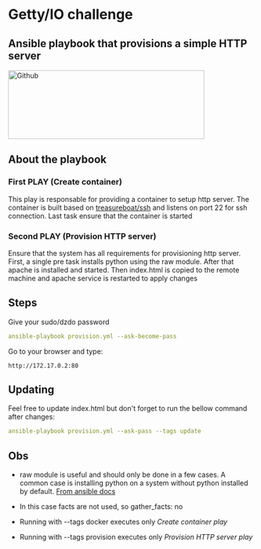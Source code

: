 # Getty/IO challenge

## Ansible playbook that provisions a simple HTTP server

<img alt="Github" src="https://miro.medium.com/max/690/1*AoK4pqVAILB1twMF3E98FQ.png" width="400" height="140">

## About the playbook

### First PLAY (Create container)
This play is responsable for providing a container to setup http server. The container is built based on [treasureboat/ssh](https://hub.docker.com/r/treasureboat/ssh/) and listens on port 22 for ssh connection. Last task ensure that the container is started

### Second PLAY (Provision HTTP server)
Ensure that the system has all requirements for provisioning http server. First, a single pre task installs python using the raw module. After that apache is installed and started. Then index.html is copied to the remote machine and apache service is restarted to apply changes

## Steps
Give your sudo/dzdo password
```yaml
ansible-playbook provision.yml --ask-become-pass
```

Go to your browser and type:
```text
http://172.17.0.2:80
```

## Updating
Feel free to update index.html but don't forget to run the bellow command after changes:
```yaml
ansible-playbook provision.yml --ask-pass --tags update
```

## Obs
* raw module is useful and should only be done in a few cases. A common case is installing python on a system without python installed by default. [From ansible docs](https://docs.ansible.com/ansible/latest/modules/raw_module.html)

*  In this case facts are not used, so gather_facts: no

* Running with --tags docker executes only *Create container play*

* Running with --tags provision executes only *Provision HTTP server play*